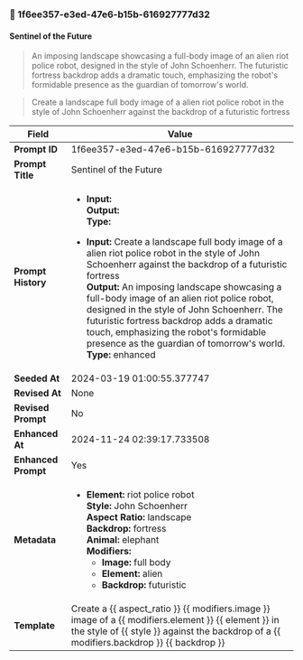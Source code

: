 

### 📜 1f6ee357-e3ed-47e6-b15b-616927777d32

#### Sentinel of the Future

> An imposing landscape showcasing a full-body image of an alien riot police robot, designed in the style of John Schoenherr. The futuristic fortress backdrop adds a dramatic touch, emphasizing the robot's formidable presence as the guardian of tomorrow's world.

> Create a landscape full body image of a alien riot police robot in the style of John Schoenherr against the backdrop of a futuristic fortress

| Field          | Value                                                                                                                                                                      |
|----------------|----------------------------------------------------------------------------------------------------------------------------------------------------------------------------|
| **Prompt ID**  | 1f6ee357-e3ed-47e6-b15b-616927777d32                                                                                                                                                            |
| **Prompt Title**  | Sentinel of the Future                                                                                                                                                            |
| **Prompt History** | <ul><li>**Input:**  <br> **Output:**  <br> **Type:** </li></ul><ul><li>**Input:** Create a landscape full body image of a alien riot police robot in the style of John Schoenherr against the backdrop of a futuristic fortress <br> **Output:** An imposing landscape showcasing a full-body image of an alien riot police robot, designed in the style of John Schoenherr. The futuristic fortress backdrop adds a dramatic touch, emphasizing the robot's formidable presence as the guardian of tomorrow's world. <br> **Type:** enhanced</li></ul> |
| **Seeded At** | 2024-03-19 01:00:55.377747                                                                                                                                                   |
| **Revised At** | None                                                                                                                                                   |
| **Revised Prompt** | No                                                                                                                                                                      |
| **Enhanced At** | 2024-11-24 02:39:17.733508                                                                                                                                                  |
| **Enhanced Prompt** | Yes                                                                                                                                                                    |
| **Metadata**   | <ul><li>**Element:** riot police robot <br> **Style:** John Schoenherr <br> **Aspect Ratio:** landscape <br> **Backdrop:** fortress <br> **Animal:** elephant <br> **Modifiers:**<ul><li>**Image:** full body</li><li>**Element:** alien</li><li>**Backdrop:** futuristic</li></ul></li></ul> |
| **Template**   | Create a {{ aspect_ratio }} {{ modifiers.image }} image of a {{ modifiers.element }} {{ element }} in the style of {{ style }} against the backdrop of a {{ modifiers.backdrop }} {{ backdrop }}                                                                                                                                           |


